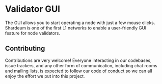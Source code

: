 # Validator GUI

The GUI allows you to start operating a node with just a few mouse clicks. Shardeum is one of the first L1 networks to enable a user-friendly GUI feature for node validators.

## Contributing

Contributions are very welcome! Everyone interacting in our codebases, issue trackers, and any other form of communication, including chat rooms and mailing lists, is expected to follow our [code of conduct](./CODE_OF_CONDUCT.md) so we can all enjoy the effort we put into this project.